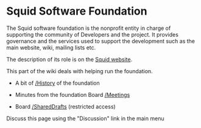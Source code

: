 # Squid Software Foundation

The Squid software foundation is the nonprofit entity in charge of
supporting the community of Developers and the project. It provides
governance and the services used to support the development such as the
main website, wiki, mailing lists etc.

The description of its role is on the [Squid
website](http://www.squid-cache.org/Foundation/).

This part of the wiki deals with helping run the foundation.

  - A bit of
    [/History](https://wiki.squid-cache.org/Foundation/Foundation/History#)
    of the foundation

  - Minutes from the foundation Board
    [/Meetings](https://wiki.squid-cache.org/Foundation/Foundation/Meetings#)

  - Board
    [/SharedDrafts](https://wiki.squid-cache.org/Foundation/Foundation/SharedDrafts#)
    (restricted access)

Discuss this page using the "Discussion" link in the main menu
